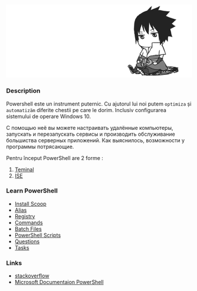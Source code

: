 ![Image-Scoop-PowerShell](img/scoop.png)

### Description
Powershell este un instrument puternic. Cu ajutorul lui noi putem `optimiza` și `automatizăm` diferite chestii pe care le dorim. Inclusiv configurarea sistemului de operare Windows 10. 

С помощью неё вы можете настраивать удалённые компьютеры, запускать и перезапускать сервисы и производить обслуживание большиства серверных приложений. Как выяснилось, возможности у программы потрясающие.

Pentru început PowerShell are 2 forme : 
1. [Teminal](md/SHELL.md)
2. [ISE](md/ISE.md)

### Learn PowerShell
* [Install Scoop](md/INSTALL_SCOOP.md)
* [Alias](#)
* [Registry](md/HELP_REGISTRY.md)
* [Commands](md/BASIC_COMMANDS.md)
* [Batch Files](md/BATCH_FILES.md)
* [PowerShell Scripts](md/POWERSHELL_SCRIPTS.md)
* [Questions](md/QUESTIONS.md)
* [Tasks](md/TASKS.md)

### Links
* [stackoverflow](https://stackoverflow.com/questions/2688547/multiple-foreground-colors-in-powershell-in-one-command#:~:text=It's%20quite%20simple%20to%20use,the%20text%20to%20be%20colored.&text=You%20can%20put%20it%20in,add%20it%20to%20some%20scripts.)
* [Microsoft Documentaion PowerShell](https://learn.microsoft.com/ru-ru/powershell/scripting/developer/cmdlet/approved-verbs-for-windows-powershell-commands?view=powershell-7.2)
